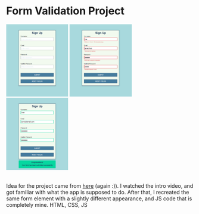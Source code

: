 # Form Validation Project

<img src="img/screenshot.jpg" width="33%"> <img src="img/screenshot2.jpg" width="33%"> <img src="img/screenshot3.jpg" width="33%">

<br>
Idea for the project came from <a href="https://www.udemy.com/course/web-projects-with-vanilla-javascript/?utm_source=adwords&utm_medium=udemyads&utm_campaign=WebDevelopment_v.PROF_la.EN_cc.ROW_ti.8322&utm_content=deal4584&utm_term=_._ag_80385735315_._ad_535397279730_._kw__._de_c_._dm__._pl__._ti_dsa-774930035449_._li_1028595_._pd__._&matchtype=b&gclid=CjwKCAjw4qCKBhAVEiwAkTYsPPLLIUGIHeZhaBe2l9mziYC8ZLqcH_K2_0snpeXVmotmfniVO53SZRoC5DEQAvD_BwE">here<a/>  (again :)). I watched the intro video, and got familiar with what the app is supposed to do.
After that, I recreated the same form element with a slightly different appearance, and JS code that is completely mine.
HTML, CSS, JS
